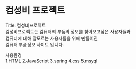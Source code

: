# 컴성비 프로젝트

Title: 컴성비프로젝트<br>
컴성비프로젝트는  컴퓨터의  부품의  정보를  찾아보고싶은  사용자들과<br> 
컴퓨터에  대해  잘모르는  사용자들을  위해  만들어진<br>
컴퓨터  부품정보  사이트  입니다.<br>

사용환경 <br>
1.HTML
2.JavaScript
3.spring
4.css
5.msyql



